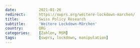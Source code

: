 ```yaml
---
date:          2021-01-26
redirect:      https://swprs.org/weitere-lockdown-marchen/
title:         Swiss Policy Research
subtitle:      'Weitere Lockdown-Märchen'
country:       ORG
categories:    [Zahlen, MSM]
tags:          [swprs, lockdown, manipulation]
---
```

